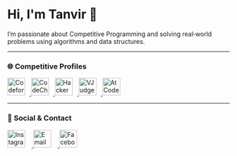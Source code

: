 # Hi, I'm Tanvir 👋

I’m passionate about Competitive Programming and solving real‑world problems using algorithms and data structures.

---

### 🌐 Competitive Profiles

<p align="left">
  <a href="https://codeforces.com/profile/iamtanvir2003" target="_blank" rel="noopener noreferrer">
    <img src="https://img.icons8.com/color/48/000000/codeforces.png" alt="Codeforces" width="40" style="margin-right: 10px;"/>
  </a>
  <a href="https://www.codechef.com/users/tanvir_156" target="_blank" rel="noopener noreferrer">
    <img src="https://img.icons8.com/color/48/000000/codechef.png" alt="CodeChef" width="40" style="margin-right: 10px;"/>
  </a>
  <a href="https://www.hackerrank.com/profile/iamtanvir2003" target="_blank" rel="noopener noreferrer">
    <img src="https://img.icons8.com/color/48/000000/hackerrank.png" alt="HackerRank" width="40" style="margin-right: 10px;"/>
  </a>
  <a href="https://vjudge.net/user/tanvir_156" target="_blank" rel="noopener noreferrer">
    <img src="https://img.icons8.com/ios-filled/50/000000/github.png" alt="VJudge" width="40" style="margin-right: 10px;"/>
  </a>
  <a href="https://atcoder.jp/users/tanvir_156" target="_blank" rel="noopener noreferrer">
    <img src="https://img.icons8.com/ios-filled/50/000000/source-code.png" alt="AtCoder" width="40" style="margin-right: 10px;"/>
  </a>
</p>

---

### 📱 Social & Contact

<p align="left">
  <a href="https://www.instagram.com/_tanvir.17_" target="_blank" rel="noopener noreferrer">
    <img src="https://img.icons8.com/ios-glyphs/48/000000/instagram-new.png" alt="Instagram" width="40" style="margin-right: 15px;"/>
  </a>
  <a href="mailto:iamtanvir2003@gmail.com" target="_blank" rel="noopener noreferrer">
    <img src="https://img.icons8.com/ios-filled/50/000000/email-open.png" alt="Email" width="40" style="margin-right: 15px;"/>
  </a>
  <a href="https://www.facebook.com/md.tanvirhasanchowdhury2003" target="_blank" rel="noopener noreferrer">
    <img src="https://img.icons8.com/ios-filled/50/000000/facebook-new.png" alt="Facebook" width="40" style="margin-right: 15px;"/>
  </a>
</p>

